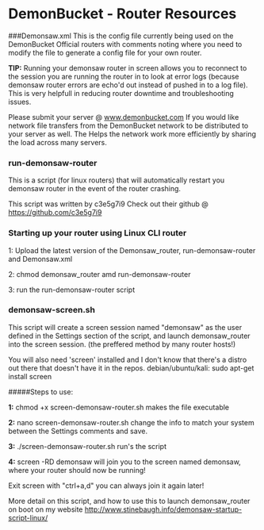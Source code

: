 # DemonBucket - Router Resources

###Demonsaw.xml
This is the config file currently being used on the DemonBucket Official routers with comments noting where you need to modify the file to generate a config file for your own router.

**TIP:** Running your demonsaw router in screen allows you to reconnect to the session you are running the router in to look at error logs (because demonsaw router errors are echo'd out instead of pushed in to a log file). This is very helpfull in reducing router downtime and troubleshooting issues. 

Please submit your server @ www.demonbucket.com If you would like network file transfers from the DemonBucket network to be distributed to your server as well. The Helps the network work more efficiently by sharing the load across many servers. 

### run-demonsaw-router
This is a script (for linux routers) that will automatically restart you demonsaw router in the event of the router crashing. 

This script was written by c3e5g7i9 Check out their github @ https://github.com/c3e5g7i9

### Starting up your router using Linux CLI router
1: Upload the latest version of the Demonsaw_router, run-demonsaw-router and Demonsaw.xml

2: chmod demonsaw_router amd run-demonsaw-router

3: run the run-demonsaw-router script

### demonsaw-screen.sh
This script will create a screen session named "demonsaw" as the user defined in the Settings section of the script, and launch demonsaw_router into the screen session. 
(the preffered method by many router hosts!)

You will also need 'screen' installed and I don't know that there's a distro out there that doesn't have it in the repos.
debian/ubuntu/kali: sudo apt-get install screen

#####Steps to use:

**1:** chmod +x screen-demonsaw-router.sh
makes the file executable

**2:** nano screen-demonsaw-router.sh
change the info to match your system between the Settings comments and save.

**3:** ./screen-demonsaw-router.sh
run's the script

**4:** screen -RD demonsaw
will join you to the screen named demonsaw, where your router should now be running!

Exit screen with "ctrl+a,d" you can always join it again later!

More detail on this script, and how to use this to launch demonsaw_router on boot on my website http://www.stinebaugh.info/demonsaw-startup-script-linux/
